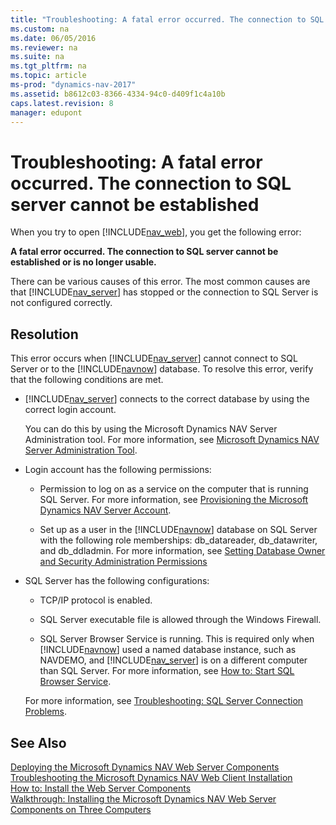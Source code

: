 ```yaml
---
title: "Troubleshooting: A fatal error occurred. The connection to SQL server cannot be established"
ms.custom: na
ms.date: 06/05/2016
ms.reviewer: na
ms.suite: na
ms.tgt_pltfrm: na
ms.topic: article
ms-prod: "dynamics-nav-2017"
ms.assetid: b8612c03-8366-4334-94c0-d409f1c4a10b
caps.latest.revision: 8
manager: edupont
---
```

# Troubleshooting: A fatal error occurred. The connection to SQL server cannot be established
When you try to open [!INCLUDE[nav_web](includes/nav_web_md.md)], you get the following error:  
  
 **A fatal error occurred. The connection to SQL server cannot be established or is no longer usable.**  
  
 There can be various causes of this error. The most common causes are that [!INCLUDE[nav_server](includes/nav_server_md.md)] has stopped or the connection to SQL Server is not configured correctly.  
  
## Resolution  
 This error occurs when [!INCLUDE[nav_server](includes/nav_server_md.md)] cannot connect to SQL Server or to the [!INCLUDE[navnow](includes/navnow_md.md)] database. To resolve this error, verify that the following conditions are met.  
  
-   [!INCLUDE[nav_server](includes/nav_server_md.md)] connects to the correct database by using the correct login account.  
  
     You can do this by using the Microsoft Dynamics NAV Server Administration tool. For more information, see [Microsoft Dynamics NAV Server Administration Tool](Microsoft-Dynamics-NAV-Server-Administration-Tool.md).  
  
-   Login account has the following permissions:  
  
    -   Permission to log on as a service on the computer that is running SQL Server. For more information, see [Provisioning the Microsoft Dynamics NAV Server Account](Provisioning-the-Microsoft-Dynamics-NAV-Server-Account.md).  
  
    -   Set up as a user in the [!INCLUDE[navnow](includes/navnow_md.md)] database on SQL Server with the following role memberships: db\_datareader, db\_datawriter, and db\_ddladmin. For more information, see [Setting Database Owner and Security Administration Permissions](Setting-Database-Owner-and-Security-Administration-Permissions.md)  
  
-   SQL Server has the following configurations:  
  
    -   TCP/IP protocol is enabled.  
  
    -   SQL Server executable file is allowed through the Windows Firewall.  
  
    -   SQL Server Browser Service is running. This is required only when [!INCLUDE[navnow](includes/navnow_md.md)] used a named database instance, such as NAVDEMO, and [!INCLUDE[nav_server](includes/nav_server_md.md)] is on a different computer than SQL Server. For more information, see [How to: Start SQL Browser Service](How-to--Start%20SQL%20Browser%20Service.md).  
  
     For more information, see [Troubleshooting: SQL Server Connection Problems](Troubleshooting:%20SQL%20Server%20Connection%20Problems.md).  
  
## See Also  
 [Deploying the Microsoft Dynamics NAV Web Server Components](Deploying-the-Microsoft-Dynamics-NAV-Web-Server-Components.md)   
 [Troubleshooting the Microsoft Dynamics NAV Web Client Installation](Troubleshooting-the-Microsoft-Dynamics-NAV-Web-Client-Installation.md)   
 [How to: Install the Web Server Components](How-to--Install%20the%20Web%20Server%20Components.md)   
 [Walkthrough: Installing the Microsoft Dynamics NAV Web Server Components on Three Computers](Walkthrough:%20Installing%20the%20Microsoft%20Dynamics%20NAV%20Web%20Server%20Components%20on%20Three%20Computers.md)